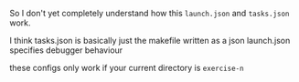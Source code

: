 So I don't yet completely understand how this `launch.json` and `tasks.json` work.

I think tasks.json is basically just the makefile written as a json
launch.json specifies debugger behaviour

these configs only work if your current directory is `exercise-n`